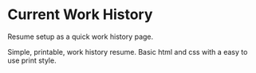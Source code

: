 # Current Work History
Resume setup as a quick work history page.

Simple, printable, work history resume. Basic html and css with a easy to use print style.
